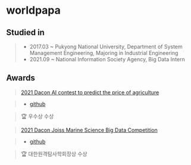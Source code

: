 # worldpapa

## Studied in

> * 2017.03 ~ Pukyong National University, Department of System Management Engineering, Majoring in Industrial Engineering
> * 2021.09 ~ National Information Society Agency, Big Data Intern

## Awards

> [2021 Dacon AI contest to predict the price of agriculture](https://dacon.io/competitions/official/235801/overview/description)

> * [github](https://github.com/worldpapa/joiss)

> 🏆 우수상 수상


> [2021 Dacon Joiss Marine Science Big Data Competition](https://dacon.io/competitions/official/235793/overview/description)

> * [github](https://github.com/worldpapa/joiss)

> 🏆 대한원격탐사학회장상 수상
